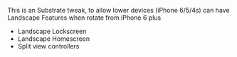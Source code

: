 This is an Substrate tweak, to allow lower devices (iPhone 6/5/4s) can have Landscape Features when rotate from iPhone 6 plus
- Landscape Lockscreen
- Landscape Homescreen
- Split view controllers